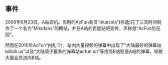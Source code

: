 ## 事件
2009年6月23日，A站宕机。当时的AcFun会员“bluesola”(徐逸)花了三天时间制作了一个名为“Mikufans”的网站，并在A站的百度贴吧宣传，声称是“AcFun后花园”。

然而在2010年AcFun“内乱”时，站内大量视频的弹幕中出现了“大陆最好的弹幕站bilibili.us”以及“大陆喷子最多的弹幕站acfun.cn”等抬高B站贬低A站的弹幕，导致大量会员流向B站。
<img crossorigin="anonymous" src="https://img.moegirl.org.cn/common/f/fe/Danmaku_acfun_and_bilibili.jpg" class="jpg" alt="" style="">
